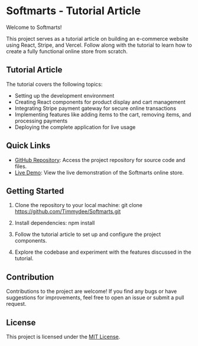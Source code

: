 # Softmarts - Tutorial Article

Welcome to Softmarts!

This project serves as a tutorial article on building an e-commerce website using React, Stripe, and Vercel. Follow along with the tutorial to learn how to create a fully functional online store from scratch.

## Tutorial Article

The tutorial covers the following topics:
- Setting up the development environment
- Creating React components for product display and cart management
- Integrating Stripe payment gateway for secure online transactions
- Implementing features like adding items to the cart, removing items, and processing payments
- Deploying the complete application for live usage

## Quick Links

- [GitHub Repository](https://github.com/Timmydee/Softmarts): Access the project repository for source code and files.
- [Live Demo](https://softmarts.vercel.app): View the live demonstration of the Softmarts online store.

## Getting Started

1. Clone the repository to your local machine: git clone https://github.com/Timmydee/Softmarts.git
2. Install dependencies: npm install
3. Follow the tutorial article to set up and configure the project components.

4. Explore the codebase and experiment with the features discussed in the tutorial.

## Contribution

Contributions to the project are welcome! If you find any bugs or have suggestions for improvements, feel free to open an issue or submit a pull request.

## License

This project is licensed under the [MIT License](LICENSE).




